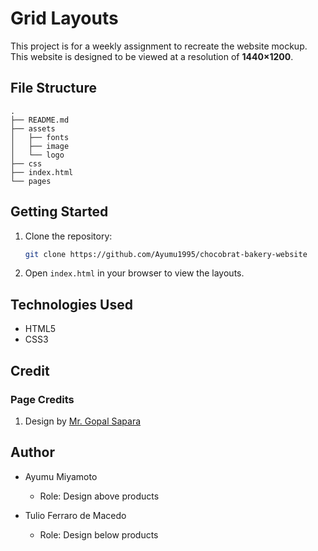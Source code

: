 # Grid Layouts

This project is for a weekly assignment to recreate the website mockup.
This website is designed to be viewed at a resolution of **1440×1200**.

## File Structure

```
.
├── README.md
├── assets
│   ├── fonts
│   ├── image
│   └── logo
├── css
├── index.html
└── pages
```

## Getting Started

1. Clone the repository:
   ```sh
   git clone https://github.com/Ayumu1995/chocobrat-bakery-website
   ```
2. Open `index.html` in your browser to view the layouts.

## Technologies Used

- HTML5
- CSS3

## Credit

### Page Credits

1. Design by [Mr. Gopal Sapara](https://www.figma.com/community/file/1108999686959099021)

## Author

- Ayumu Miyamoto

  - Role: Design above products

- Tulio Ferraro de Macedo
  - Role: Design below products
